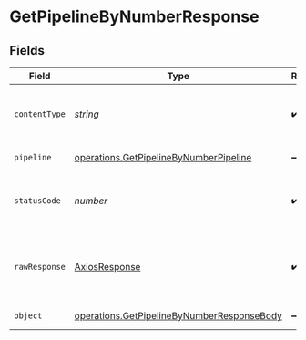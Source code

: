# GetPipelineByNumberResponse


## Fields

| Field                                                                                                           | Type                                                                                                            | Required                                                                                                        | Description                                                                                                     |
| --------------------------------------------------------------------------------------------------------------- | --------------------------------------------------------------------------------------------------------------- | --------------------------------------------------------------------------------------------------------------- | --------------------------------------------------------------------------------------------------------------- |
| `contentType`                                                                                                   | *string*                                                                                                        | :heavy_check_mark:                                                                                              | HTTP response content type for this operation                                                                   |
| `pipeline`                                                                                                      | [operations.GetPipelineByNumberPipeline](../../../sdk/models/operations/getpipelinebynumberpipeline.md)         | :heavy_minus_sign:                                                                                              | A pipeline object.                                                                                              |
| `statusCode`                                                                                                    | *number*                                                                                                        | :heavy_check_mark:                                                                                              | HTTP response status code for this operation                                                                    |
| `rawResponse`                                                                                                   | [AxiosResponse](https://axios-http.com/docs/res_schema)                                                         | :heavy_check_mark:                                                                                              | Raw HTTP response; suitable for custom response parsing                                                         |
| `object`                                                                                                        | [operations.GetPipelineByNumberResponseBody](../../../sdk/models/operations/getpipelinebynumberresponsebody.md) | :heavy_minus_sign:                                                                                              | Error response.                                                                                                 |